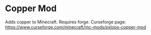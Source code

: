 # Copper Mod
Adds copper to Minecraft. Requires forge.
Curseforge page: https://www.curseforge.com/minecraft/mc-mods/pxlops-copper-mod

